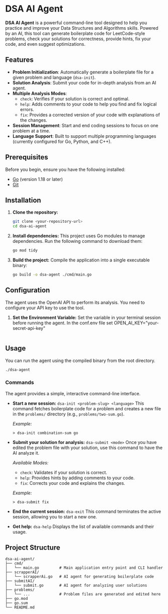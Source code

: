 # DSA AI Agent

**DSA AI Agent** is a powerful command-line tool designed to help you practice and improve your Data Structures and Algorithms skills. Powered by an AI, this tool can generate boilerplate code for LeetCode-style problems, check your solutions for correctness, provide hints, fix your code, and even suggest optimizations.

## Features

* **Problem Initialization**: Automatically generate a boilerplate file for a given problem and language (`dsa-init`).
* **Solution Analysis**: Submit your code for in-depth analysis from an AI agent.
* **Multiple Analysis Modes**:
    * `check`: Verifies if your solution is correct and optimal.
    * `help`: Adds comments to your code to help you find and fix logical errors.
    * `fix`: Provides a corrected version of your code with explanations of the changes.
* **Session Management**: Start and end coding sessions to focus on one problem at a time.
* **Language Support**: Built to support multiple programming languages (currently configured for Go, Python, and C++).

## Prerequisites

Before you begin, ensure you have the following installed:
- [Go](https://go.dev/doc/install) (version 1.18 or later)
- [Git](https://git-scm.com/downloads)

## Installation

1.  **Clone the repository:**
    ```sh
    git clone <your-repository-url>
    cd dsa-ai-agent
    ```

2.  **Install dependencies:**
    This project uses Go modules to manage dependencies. Run the following command to download them:
    ```sh
    go mod tidy
    ```

3.  **Build the project:**
    Compile the application into a single executable binary:
    ```sh
    go build -o dsa-agent ./cmd/main.go
    ```

## Configuration

The agent uses the OpenAI API to perform its analysis. You need to configure your API key to use the tool.

1.  **Set the Environment Variable:**
    Set the variable in your terminal session before running the agent.
    In the conf.env file
    set OPEN_AI_KEY="your-secret-api-key"
    ```

## Usage

You can run the agent using the compiled binary from the root directory.

```sh
./dsa-agent
```

### Commands

The agent provides a simple, interactive command-line interface.

-   **Start a new session:**
    `dsa-init <problem-slug> <language>`
    This command fetches boilerplate code for a problem and creates a new file in the `problems/` directory (e.g., `problems/two-sum.go`).

    *Example:*
    ```
    > dsa-init combination-sum go
    ```

-   **Submit your solution for analysis:**
    `dsa-submit <mode>`
    Once you have edited the problem file with your solution, use this command to have the AI analyze it.

    *Available Modes:*
    -   `check`: Validates if your solution is correct.
    -   `help`: Provides hints by adding comments to your code.
    -   `fix`: Corrects your code and explains the changes.

    *Example:*
    ```
    > dsa-submit fix
    ```

-   **End the current session:**
    `dsa-exit`
    This command terminates the active session, allowing you to start a new one.

-   **Get help:**
    `dsa-help`
    Displays the list of available commands and their usage.

## Project Structure

```
dsa-ai-agent/
├── cmd/
│   └── main.go         # Main application entry point and CLI handler
├── scrapperAI/
│   └── scrapperAi.go   # AI agent for generating boilerplate code
├── submitAI/
│   └── submit.go       # AI agent for analyzing user solutions
├── problems/
│   └── ...             # Problem files are generated and edited here
├── go.mod
├── go.sum
└── README.md
